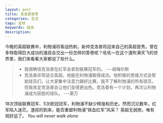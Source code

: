 ```yaml
---
layout: post
title: 克洛普首秀
categories: 生活
tags: 足球
keywords: 组会
description:
---
```


今晚的英超联赛中，利物浦将客战热刺，新帅克洛普将迎来自己的英超首秀。曾在多特取得巨大成功的渣叔会交出一份怎样的答卷呢？吼吼～在这个渣吹满天飞的世界里，我们来看看大家都说了些什么。

> - 我很确信克洛普在红军会拿到联赛冠军的。 ---胡梅尔斯
> - 克洛普非常适合英超，他能在利物浦取得成功。他积极的思维方式会帮助球员们，让大家集中注意力踢好比赛，我不了解利物浦的所有球员，但我肯定克洛普会让他们变得更出色。克洛普有一个计划，再次让利物浦成为获胜的球队。 ---莱万


18次顶级联赛冠军、5次欧冠冠军，利物浦不缺少辉煌和历史。然而沉沦数年，红军陷入迷茫。渣叔的到来，能否重塑利物浦“铁血红军”风采？ 英超无弱旅，唯有祝好运了。 *You will never walk alone*

